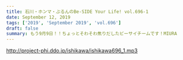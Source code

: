 ```yaml
---
title: 石川・ホンマ・ぶるんのBe-SIDE Your Life! vol.696-1
date: September 12, 2019
tags: ['2019', 'September 2019', 'vol.696']
draft: false
summary: もう9月9日！！ちょっとそわそわ焦りだしたビーサイチームです！MIURA
---
```


http://project-phi.ddo.jp/ishikawa/ishikawa696_1.mp3
